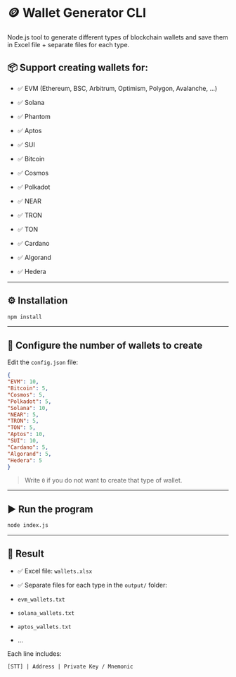 # 🪙 Wallet Generator CLI

Node.js tool to generate different types of blockchain wallets and save them in Excel file + separate files for each type.

## 📦 Support creating wallets for:

- ✅ EVM (Ethereum, BSC, Arbitrum, Optimism, Polygon, Avalanche, ...)

- ✅ Solana
- ✅ Phantom
- ✅ Aptos
- ✅ SUI
- ✅ Bitcoin
- ✅ Cosmos
- ✅ Polkadot
- ✅ NEAR
- ✅ TRON
- ✅ TON
- ✅ Cardano
- ✅ Algorand
- ✅ Hedera

---

## ⚙️ Installation

```bash
npm install
```

---

## 🔧 Configure the number of wallets to create

Edit the `config.json` file:

```json
{
"EVM": 10,
"Bitcoin": 5,
"Cosmos": 5,
"Polkadot": 5,
"Solana": 10,
"NEAR": 5,
"TRON": 5,
"TON": 5,
"Aptos": 10,
"SUI": 10,
"Cardano": 5,
"Algorand": 5,
"Hedera": 5
}
```

> Write `0` if you do not want to create that type of wallet.

---

## ▶️ Run the program

```bash
node index.js
```

---

## 📂 Result

- ✅ Excel file: `wallets.xlsx`
- ✅ Separate files for each type in the `output/` folder:

- `evm_wallets.txt`
- `solana_wallets.txt`
- `aptos_wallets.txt`
- ...

Each line includes:
```
[STT] | Address | Private Key / Mnemonic
```

